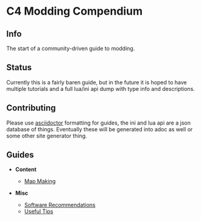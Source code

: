 # C4 Modding Compendium
## Info
The start of a community-driven guide to modding.

## Status 
Currently this is a fairly baren guide, but in the future it is hoped to have
multiple tutorials and a full lua/ini api dump with type info and descriptions.

## Contributing
Please use [asciidoctor][1] formatting for guides, the ini and lua api are a json
database of things. Eventually these will be generated into adoc as well or
some other site generator thing.


## Guides

* **Content**
    * [Map Making](guides/map_making.adoc)

* **Misc**
    * [Software Recommendations](guides/software_recommendations.adoc)
    * [Useful Tips](guides/useful_tips.adoc)

[1]:https://docs.asciidoctor.org/asciidoc/latest/syntax-quick-reference/